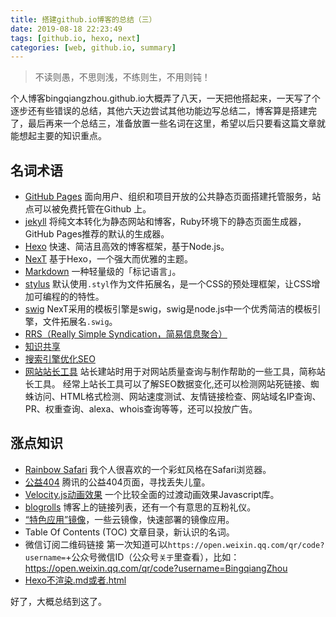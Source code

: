 ```yaml
---
title: 搭建github.io博客的总结（三）
date: 2019-08-18 22:23:49
tags: [github.io, hexo, next]
categories: [web, github.io, summary]
---
```


> 不读则愚，不思则浅，不练则生，不用则钝！

个人博客bingqiangzhou.github.io大概弄了八天，一天把他搭起来，一天写了个逐步还有些错误的总结，其他六天边尝试其他功能边写总结二，博客算是搭建完了，最后再来一个总结三，准备放置一些名词在这里，希望以后只要看这篇文章就能想起主要的知识重点。

<!-- more --> 

## 名词术语 ##

- [GitHub Pages](https://pages.github.com/) 面向用户、组织和项目开放的公共静态页面搭建托管服务，站点可以被免费托管在Github 上。
- [jekyll](https://www.jekyll.com.cn/docs/) 将纯文本转化为静态网站和博客，Ruby环境下的静态页面生成器，GitHub Pages推荐的默认的生成器。
- [Hexo](https://hexo-guide.readthedocs.io/zh_CN/latest/index.html#) 快速、简洁且高效的博客框架，基于Node.js。
- [NexT](/2019/08/13/2019-8-13-how-to-set-github-io-use-hexo-with-next-md/#%E9%85%8D%E7%BD%AENexT%E4%B8%BB%E9%A2%98) 基于Hexo，一个强大而优雅的主题。
- [Markdown](http://xianbai.me/learn-md/index.html) 一种轻量级的「标记语言」。
- [stylus](http://stylus-lang.com/docs/) 默认使用`.styl`作为文件拓展名，是一个CSS的预处理框架，让CSS增加可编程的的特性。
- [swig](http://node-swig.github.io/swig-templates/docs/) NexT采用的模板引擎是swig，swig是node.js中一个优秀简洁的模板引擎，文件拓展名`.swig`。
- [RRS（Really Simple Syndication，简易信息聚合）](/2019/08/13/2019-8-13-how-to-set-github-io-use-hexo-with-next-md/#RSS%E8%AE%A2%E9%98%85%E6%94%AF%E6%8C%81)
- [知识共享](/2019/08/13/2019-8-13-how-to-set-github-io-use-hexo-with-next-md/#%E7%9F%A5%E8%AF%86%E5%85%B1%E4%BA%AB%E6%94%AF%E6%8C%81)
- [搜索引擎优化SEO](/2019/08/13/2019-8-13-how-to-set-github-io-use-hexo-with-next-md/#SEO%E7%9B%B8%E5%85%B3%E6%96%87%E7%AB%A0)
- [网站站长工具](/2019/08/13/2019-8-13-how-to-set-github-io-use-hexo-with-next-md/#%E7%BD%91%E7%AB%99%E7%AB%99%E9%95%BF%E5%B7%A5%E5%85%B7) 站长建站时用于对网站质量查询与制作帮助的一些工具，简称站长工具。 经常上站长工具可以了解SEO数据变化,还可以检测网站死链接、蜘蛛访问、HTML格式检测、网站速度测试、友情链接检查、网站域名IP查询、PR、权重查询、alexa、whois查询等等，还可以投放广告。


## 涨点知识 ##

- [Rainbow Safari](2019/08/13/2019-8-13-how-to-set-github-io-use-hexo-with-next-md/#Rainbow-Safari%E6%94%AF%E6%8C%81) 我个人很喜欢的一个彩虹风格在Safari浏览器。
- [公益404](/2019/08/13/2019-8-13-how-to-set-github-io-use-hexo-with-next-md/#%E8%87%AA%E5%AE%9A%E4%B9%89404%E9%A1%B5%E9%9D%A2) 腾讯的公益404页面，寻找丢失儿童。
- [Velocity.js动画效果](/2019/08/13/2019-8-13-how-to-set-github-io-use-hexo-with-next-md/#%E5%8A%A8%E7%94%BB%E6%95%88%E6%9E%9C) 一个比较全面的过渡动画效果Javascript库。
- [blogrolls](/2019/08/13/2019-8-13-how-to-set-github-io-use-hexo-with-next-md/#%E4%BE%A7%E8%BE%B9%E6%A0%8FBlogrolls) 博客上的链接列表，还有一个有意思的互粉礼仪。
- [“特色应用”镜像](https://cloud.tencent.com/developer/article/1383718)，一些云镜像，快速部署的镜像应用。
- Table Of Contents (TOC) 文章目录，新认识的名词。
- 微信订阅二维码链接 第一次知道可以`https://open.weixin.qq.com/qr/code?username=`+公众号微信ID（公众号`关于`里查看），比如：https://open.weixin.qq.com/qr/code?username=BingqiangZhou
- [Hexo不渲染.md或者.html](https://blog.csdn.net/ganzhilin520/article/details/79057774)

好了，大概总结到这了。
